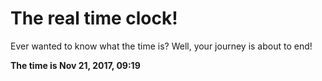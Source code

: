 # The real time clock!

Ever wanted to know what the time is? Well, your journey is about to end!

**The time is Nov 21, 2017, 09:19**